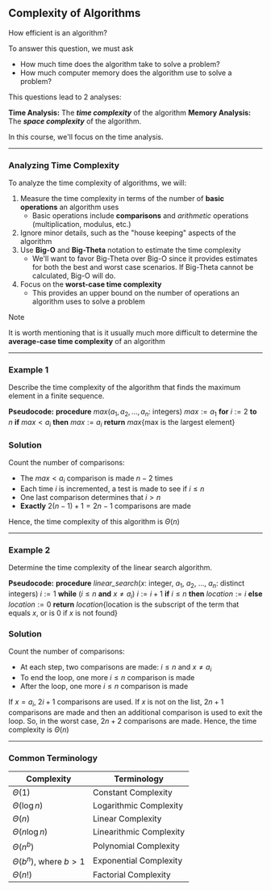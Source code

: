 ## Complexity of Algorithms

How efficient is an algorithm?

To answer this question, we must ask
- How much time does the algorithm take to solve a problem?
- How much computer memory does the algorithm use to solve a problem?

This questions lead to 2 analyses:

**Time Analysis:** The **_time complexity_** of the algorithm
**Memory Analysis:** The **_space complexity_** of the algorithm.

In this course, we'll focus on the time analysis.

- - -

### Analyzing Time Complexity

To analyze the time complexity of algorithms, we will:
1. Measure the time complexity in terms of the number of **basic operations** an algorithm uses
	- Basic operations include **comparisons** and *arithmetic* operations (multiplication, modulus, etc.)
2. Ignore minor details, such as the "house keeping" aspects of the algorithm
3. Use **Big-O** and **Big-Theta** notation to estimate the time complexity
	- We'll want to favor Big-Theta over Big-O since it provides estimates for both the best and worst case scenarios. If Big-Theta cannot be calculated, Big-O will do.
4. Focus on the **worst-case time complexity**
	- This provides an upper bound on the number of operations an algorithm uses to solve a problem

> [!note]
> It is worth mentioning that is it usually much more difficult to determine the **average-case time complexity** of an algorithm

- - -

### Example 1

Describe the time complexity of the algorithm that finds the maximum element in a finite sequence.

**Pseudocode:**
**procedure** _max_($a_{1}, a_{2}, \dots, a_{n}$: integers)
  $max := a_1$
  **for** $i:= 2$ **to** $n$
    **if** $max < a_i$ **then** $max := a_i$
  **return** $max${max is the largest element}

### Solution

Count the number of comparisons:
- The $max < a_i$ comparison is made $n-2$ times
- Each time $i$ is incremented, a test is made to see if $i\leq n$
- One last comparison determines that $i>n$
- **Exactly** $2(n-1)+1=2n-1$ comparisons are made

Hence, the time complexity of this algorithm is $\Theta(n)$

- - -

### Example 2

Determine the time complexity of the linear search algorithm.

**Pseudocode:**
**procedure** _linear_search_($x$: integer, $a_1$, $a_2$, ..., $a_n$: distinct integers)
$i := 1$
**while** ($i\leq n$ **and** $x\neq a_{i}$)
   $i:=i+1$
**if** $i\leq n$ **then** $location := i$
**else** $location := 0$
**return** $location${location is the subscript of the term that equals $x$, or is 0 if $x$ is not found}

### Solution

Count the number of comparisons:
- At each step, two comparisons are made: $i\leq n$ and $x\neq a_{i}$
- To end the loop, one more $i\leq n$ comparison is made
- After the loop, one more $i\leq n$ comparison is made

If $x=a_{i}$, $2i+1$ comparisons are used. If $x$ is not on the list, $2n+1$ comparisons are made and then an additional comparison is used to exit the loop. So, in the worst case, $2n+2$ comparisons are made. Hence, the time complexity is $\Theta(n)$

- - -

### Common Terminology

| Complexity                 | Terminology             |
| -------------------------- | ----------------------- |
| $\Theta(1)$                | Constant Complexity     |
| $\Theta(\log n)$           | Logarithmic Complexity  |
| $\Theta(n)$                | Linear Complexity       |
| $\Theta(n\log n)$          | Linearithmic Complexity |
| $\Theta(n^b)$              | Polynomial Complexity   |
| $\Theta(b^n)$, where $b>1$ | Exponential Complexity  |
| $\Theta(n!)$               | Factorial Complexity    |
